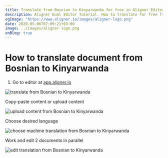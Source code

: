 ```yaml
---
title: Translate from Bosnian to Kinyarwanda for free in Aligner Editor
description: Aligner Dual Editor Tutorial. How to translate for free from Bosnian to Kinyarwanda. Aligner is multilingual document management platform. 
ogImage: "https://www.aligner.io/images/aligner-logo.png"
date: 2020-05-06T07:09:21+03:00
image: ../images/aligner-logo.png
onBlog: true
---
```


# How to translate document from Bosnian to Kinyarwanda

1. Go to editor at [app.aligner.io](https://app.aligner.io "Aligner App web page")

![translate from Bosnian to Kinyarwanda](../aligner-blank-editor.png "translate from Bosnian to Kinyarwanda")

Copy-paste content or upload content

![upload content from Bosnian to Kinyarwanda](../aligner-uploaded-document.png "upload content from Bosnian to Kinyarwanda")

Choose desired language

![choose machine translation from Bosnian to Kinyarwanda](../aligner-language-dropdown.png "choose machine translation from Bosnian to Kinyarwanda")

Work and edit 2 documents in parallel

![edit translation from Bosnian to Kinyarwanda](../aligner-double-sitded-editor.png "edit translation from Bosnian to Kinyarwanda")

